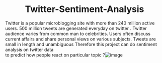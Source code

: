 <h1 align="center">Twitter-Sentiment-Analysis</h1>



Twitter is a popular microblogging site with more than 240 million active users. 500 million tweets are generated everyday on twitter .  Twitter audience varies from common man to celebrities. Users often discuss current affairs and share personal views on various subjects.
          Tweets are small in length and unambiguous Therefore this  project  can do sentiment analysis on twitter data  
          to predict  how people react on particular topic ?![image](https://user-images.githubusercontent.com/63422225/147419372-0bc7cfb4-6e62-40e6-9526-4122737fd232.png)


